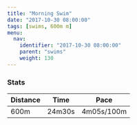 ```yaml
---
title: "Morning Swim"
date: "2017-10-30 08:00:00"
tags: [swims, 600m m]
menu:
  nav:
    identifier: "2017-10-30 08:00:00"
    parent: "swims"
    weight: 130
---
```


### Stats

| Distance | Time | Pace |
|----------|------|------|
|600m|24m30s|4m05s/100m|
